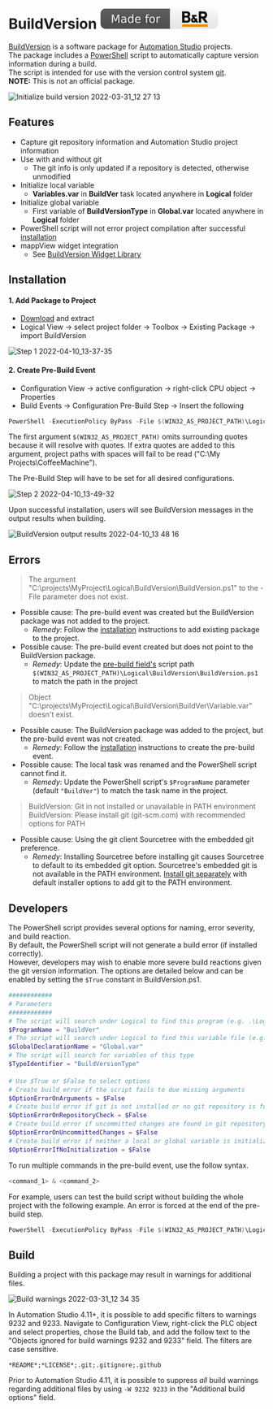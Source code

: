 # BuildVersion [![Made For B&R](https://raw.githubusercontent.com/hilch/BandR-badges/main/Made-For-BrAutomation.svg)](https://www.br-automation.com)

[BuildVersion](https://github.com/br-na-pm/BuildVersion#readme) is a software package for [Automation Studio](https://www.br-automation.com/en/products/software/automation-software/automation-studio/) projects.  
The package includes a [PowerShell](https://learn.microsoft.com/en/powershell/) script to automatically capture version information during a build.  
The script is intended for use with the version control system [git](https://git-scm.com/).  
**NOTE:** This is not an official package.  

![Initialize build version 2022-03-31_12 27 13](https://user-images.githubusercontent.com/33841634/161134786-7ea1422b-55c4-4f49-a427-3e261ded259d.png)

## Features

- Capture git repository information and Automation Studio project information
- Use with and without git
  - The git info is only updated if a repository is detected, otherwise unmodified
- Initialize local variable
  - **Variables.var** in **BuildVer** task located anywhere in **Logical** folder
- Initialize global variable
  - First variable of **BuildVersionType** in **Global.var** located anywhere in **Logical** folder
- PowerShell script will not error project compilation after successful [installation](#installation)
- mappView widget integration
  - See [BuildVersion Widget Library](https://github.com/br-na-pm/BuildVersionWidget#readme)

## Installation

#### 1. Add Package to Project

- [Download](https://github.com/br-na-pm/BuildVersion/releases/latest/download/BuildVersion.zip) and extract
- Logical View -> select project folder -> Toolbox -> Existing Package -> import BuildVersion

![Step 1 2022-04-10_13-37-35](https://user-images.githubusercontent.com/33841634/162637472-ddf53ad9-52b9-4f34-935c-5416d5bc9a55.gif)

#### 2. Create Pre-Build Event

- Configuration View -> active configuration -> right-click CPU object -> Properties
- Build Events -> Configuration Pre-Build Step -> Insert the following

```powershell
PowerShell -ExecutionPolicy ByPass -File $(WIN32_AS_PROJECT_PATH)\Logical\BuildVersion\BuildVersion.ps1 $(WIN32_AS_PROJECT_PATH) "$(AS_VERSION)" "$(AS_USER_NAME)" "$(AS_PROJECT_NAME)" "$(AS_CONFIGURATION)" "$(AS_BUILD_MODE)"
```

The first argument `$(WIN32_AS_PROJECT_PATH)` omits surrounding quotes because it will resolve with quotes.  If extra quotes are added to this argument, project paths with spaces will fail to be read ("C:\My Projects\CoffeeMachine").

The Pre-Build Step will have to be set for all desired configurations.

![Step 2 2022-04-10_13-49-32](https://user-images.githubusercontent.com/33841634/162637534-a7b174c9-fff3-4a81-9096-b1335f0e7f23.gif)

Upon successful installation, users will see BuildVersion messages in the output results when building.

![BuildVersion output results 2022-04-10_13 48 16](https://user-images.githubusercontent.com/33841634/162637580-277bd6a0-d40b-4da7-bd82-3082ee8f065e.png)

## Errors

> The argument "C:\projects\MyProject\Logical\BuildVersion\BuildVersion.ps1" to the -File parameter does not exist.

- Possible cause: The pre-build event was created but the BuildVersion package was not added to the project. 
  - *Remedy*: Follow the [installation](#installation) instructions to add existing package to the project.
- Possible cause: The pre-build event created but does not point to the BuildVersion package. 
  - *Remedy*: Update the [pre-build field's](#2-create-pre-build-event) script path `$(WIN32_AS_PROJECT_PATH)\Logical\BuildVersion\BuildVersion.ps1` to match the path in the project

> Object "C:\projects\MyProject\Logical\BuildVersion\BuildVer\Variable.var" doesn't exist.

- Possible cause: The BuildVersion package was added to the project, but the pre-build event was not created.
  - *Remedy*: Follow the [installation](#2-create-pre-build-event) instructions to create the pre-build event.
- Possible cause: The local task was renamed and the PowerShell script cannot find it.
  - *Remedy*: Update the PowerShell script's `$ProgramName` parameter (default `"BuildVer"`) to match the task name in the project.

> BuildVersion: Git in not installed or unavailable in PATH environment  
> BuildVersion: Please install git (git-scm.com) with recommended options for PATH  

- Possible cause: Using the git client Sourcetree with the embedded git preference.
  - *Remedy*: Installing Sourcetree before installing git causes Sourcetree to default to its embedded git option. Sourcetree's embedded git is not available in the PATH environment. [Install git separately](https://git-scm.com/) with default installer options to add git to the PATH environment.

## Developers

The PowerShell script provides several options for naming, error severity, and build reaction.  
By default, the PowerShell script will not generate a build error (if installed correctly).  
However, developers may wish to enable more severe build reactions given the git version information. The options are detailed below and can be enabled by setting the `$True` constant in BuildVersion.ps1.

```powershell
############
# Parameters
############
# The script will search under Logical to find this program (e.g. .\Logical\BuildVersion\BuildVer)
$ProgramName = "BuildVer"
# The script will search under Logical to find this variable file (e.g. .\Logical\Global.var)
$GlobalDeclarationName = "Global.var"
# The script will search for variables of this type
$TypeIdentifier = "BuildVersionType"

# Use $True or $False to select options
# Create build error if the script fails to due missing arguments
$OptionErrorOnArguments = $False
# Create build error if git is not installed or no git repository is found in project root
$OptionErrorOnRepositoryCheck = $False 
# Create build error if uncommitted changes are found in git repository
$OptionErrorOnUncommittedChanges = $False
# Create build error if neither a local or global variable is initialized with version information
$OptionErrorIfNoInitialization = $False
```

To run multiple commands in the pre-build event, use the follow syntax.

```powershell
<command_1> & <command_2>
```

For example, users can test the build script without building the whole project with the following example.  An error is forced at the end of the pre-build step.

```powershell
PowerShell -ExecutionPolicy ByPass -File $(WIN32_AS_PROJECT_PATH)\Logical\BuildVersion\BuildVersion.ps1 $(WIN32_AS_PROJECT_PATH) "$(AS_VERSION)" "$(AS_USER_NAME)" "$(AS_PROJECT_NAME)" "$(AS_CONFIGURATION)" "$(AS_BUILD_MODE)" & exit 1
```

## Build 

Building a project with this package may result in warnings for additional files.  

![Build warnings 2022-03-31_12 34 35](https://user-images.githubusercontent.com/33841634/161134955-5e71050f-bd1b-49cf-b07c-6408ae3c24ca.png)

In Automation Studio 4.11+, it is possible to add specific filters to warnings 9232 and 9233.  Navigate to Configuration View, right-click the PLC object and select properties, chose the Build tab, and add the follow text to the "Objects ignored for build warnings 9232 and 9233" field. The filters are case sensitive.

```
*README*;*LICENSE*;.git;.gitignore;.github
```

Prior to Automation Studio 4.11, it is possible to suppress *all* build warnings regarding additional files by using `-W 9232 9233` in the "Additional build options" field.
